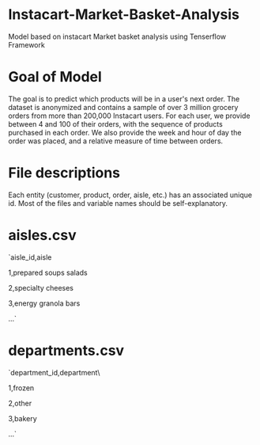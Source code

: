 # Instacart-Market-Basket-Analysis
Model based on instacart Market basket analysis using Tenserflow Framework

# Goal of Model
The goal is to predict which products will be in a user's next order. The dataset is anonymized and contains a sample of over 3 million grocery orders from more than 200,000 Instacart users. For each user, we provide between 4 and 100 of their orders, with the sequence of products purchased in each order. We also provide the week and hour of day the order was placed, and a relative measure of time between orders.

# File descriptions
Each entity (customer, product, order, aisle, etc.) has an associated unique id. Most of the files and variable names should be self-explanatory.

# aisles.csv
 `aisle_id,aisle
 
 1,prepared soups salads  
 
 2,specialty cheeses  
 
 3,energy granola bars 
 
 ...`

# departments.csv
`department_id,department\

 1,frozen  
 
 2,other  
 
 3,bakery 
 
 ...`
